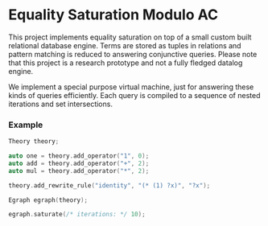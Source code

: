 # Equality Saturation Modulo AC

This project implements equality saturation on top of a small custom built relational database engine.
Terms are stored as tuples in relations and pattern matching is reduced to answering conjunctive queries.
Please note that this project is a research prototype and not a fully fledged datalog engine.

We implement a special purpose virtual machine, just for answering these kinds of queries efficiently.
Each query is compiled to a sequence of nested iterations and set intersections.

### Example

```cpp
Theory theory;

auto one = theory.add_operator("1", 0);
auto add = theory.add_operator("+", 2);
auto mul = theory.add_operator("*", 2);

theory.add_rewrite_rule("identity", "(* (1) ?x)", "?x");

Egraph egraph(theory);

egraph.saturate(/* iterations: */ 10);
```
